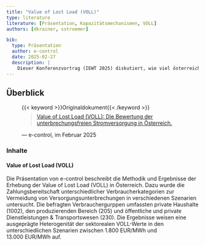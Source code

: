 ```yaml
---
title: "Value of Lost Load (VOLL)"
type: literature
literature: [Präsentation, Kapazitätsmechanismen, VOLL]
authors: [dkrainer, sstroemer]

bib:
  type: Präsentation
  author: e-control
  date: 2025-02-27
  description: |
    Dieser Konferenzvortrag (IEWT 2025) diskutiert, wie viel österreichische Verbraucher bereit sind zu zahlen, um eine Lastunterdeckung bzw. eine Versorgungsunterbrechnung zu vermeiden ("Value of Lost Load). Hintergründe, die Datenerhebung, sowie resultierende Werte - nach Sektoren aufgeschlüsselt - werden angeführt.
---
```


## Überblick

<figure>
    {{< keyword >}}Originaldokument{{< /keyword >}}
    <blockquote style="margin-top: 0.5em;">
        <a href="https://iewt2025.eeg.tuwien.ac.at/download/contribution/presentation/144/144_presentation_20250227_092816.pdf" target="_blank">
            Value of Lost Load (VOLL): Die Bewertung der unterbrechungsfreien Stromversorgung in Österreich.
        </a>
    </blockquote>
    <figcaption>— e-control, im Februar 2025</figcaption>
</figure>

### Inhalte

#### Value of Lost Load (VOLL)

Die Präsentation von e-control beschreibt die Methodik und Ergebnisse der Erhebung der Value of Lost Load (VOLL)
in Österreich. Dazu wurde die Zahlungsbereitschaft unterschiedlicher Verbraucherkategorien zur Vermeidung von
Versorgungsunterbrechungen in verschiedenen Szenarien untersucht. Die befragten Verbrauchergurppen umfassten private
Haushalte (1002), den produzierenden Bereich (205) und öffentliche und private Dienstleistungen & Transportswesen (230).
Die Ergebnisse weisen eine ausgeprägte Heterogenität der sektorealen VOLL-Werte
in den unterschiedlichen Szenarien zwischen 1.800&nbsp;EUR/MWh und 13.000&nbsp;EUR/MWh auf.

<!-- ## Weiterführende Links

{{< keyword >}}Blogartikel{{< /keyword >}} [TITLE](URL) -->
